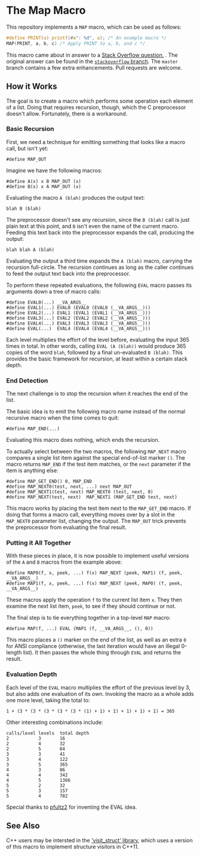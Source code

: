 # The Map Macro

This repository implements a `MAP` macro, which can be used as follows:

```c
#define PRINT(a) printf(#a": %d", a); /* An example macro */
MAP(PRINT, a, b, c) /* Apply PRINT to a, b, and c */
```

This macro came about in answer to
a [Stack Overflow question.](http://stackoverflow.com/questions/6707148/foreach-macro-on-macros-arguments/13459454#13459454)
. The original answer can be found in
the [`stackoverflow` branch](https://github.com/swansontec/map-macro/tree/stackoverflow). The `master` branch contains a
few extra enhancements. Pull requests are welcome.

## How it Works

The goal is to create a macro which performs some operation each element of a list. Doing that requires recursion,
though, which the C preprocessor doesn't allow. Fortunately, there is a workaround.

### Basic Recursion

First, we need a technique for emitting something that looks like a macro call, but isn't yet:

    #define MAP_OUT

Imagine we have the following macros:

    #define A(x) x B MAP_OUT (x)
    #define B(x) x A MAP_OUT (x)

Evaluating the macro `A (blah)` produces the output text:

    blah B (blah)

The preprocessor doesn't see any recursion, since the `B (blah)` call is just plain text at this point, and `B` isn't
even the name of the current macro. Feeding this text back into the preprocessor expands the call, producing the output:

    blah blah A (blah)

Evaluating the output a third time expands the `A (blah)` macro, carrying the recursion full-circle. The recursion
continues as long as the caller continues to feed the output text back into the preprocessor.

To perform these repeated evaluations, the following `EVAL` macro passes its arguments down a tree of macro calls:

    #define EVAL0(...) __VA_ARGS__
    #define EVAL1(...) EVAL0 (EVAL0 (EVAL0 (__VA_ARGS__)))
    #define EVAL2(...) EVAL1 (EVAL1 (EVAL1 (__VA_ARGS__)))
    #define EVAL3(...) EVAL2 (EVAL2 (EVAL2 (__VA_ARGS__)))
    #define EVAL4(...) EVAL3 (EVAL3 (EVAL3 (__VA_ARGS__)))
    #define EVAL(...)  EVAL4 (EVAL4 (EVAL4 (__VA_ARGS__)))

Each level multiplies the effort of the level before, evaluating the input 365 times in total. In other words,
calling `EVAL (A (blah))` would produce 365 copies of the word `blah`, followed by a final un-evaluated `B
(blah)`. This provides the basic framework for recursion, at least within a certain stack depth.

### End Detection

The next challenge is to stop the recursion when it reaches the end of the list.

The basic idea is to emit the following macro name instead of the normal recursive macro when the time comes to quit:

    #define MAP_END(...)

Evaluating this macro does nothing, which ends the recursion.

To actually select between the two macros, the following `MAP_NEXT`
macro compares a single list item against the special end-of-list marker
`()`. The macro returns `MAP_END` if the test item matches, or the `next`
parameter if the item is anything else:

    #define MAP_GET_END() 0, MAP_END
    #define MAP_NEXT0(test, next, ...) next MAP_OUT
    #define MAP_NEXT1(test, next) MAP_NEXT0 (test, next, 0)
    #define MAP_NEXT(test, next)  MAP_NEXT1 (MAP_GET_END test, next)

This macro works by placing the test item next to the `MAP_GET_END` macro. If doing that forms a macro call, everything
moves over by a slot in the
`MAP_NEXT0` parameter list, changing the output. The `MAP_OUT` trick prevents the preprocessor from evaluating the final
result.

### Putting it All Together

With these pieces in place, it is now possible to implement useful versions of the `A` and `B` macros from the example
above:

    #define MAP0(f, x, peek, ...) f(x) MAP_NEXT (peek, MAP1) (f, peek, __VA_ARGS__)
    #define MAP1(f, x, peek, ...) f(x) MAP_NEXT (peek, MAP0) (f, peek, __VA_ARGS__)

These macros apply the operation `f` to the current list item `x`. They then examine the next list item, `peek`, to see
if they should continue or not.

The final step is to tie everything together in a top-level `MAP` macro:

    #define MAP(f, ...) EVAL (MAP1 (f, __VA_ARGS__, (), 0))

This macro places a `()` marker on the end of the list, as well as an extra
`0` for ANSI compliance (otherwise, the last iteration would have an illegal 0-length list). It then passes the whole
thing through `EVAL` and returns the result.

### Evaluation Depth

Each level of the `EVAL` macro multiplies the effort of the previous level by 3, but also adds one evaluation of its
own. Invoking the macro as a whole adds one more level, taking the total to:

    1 + (3 * (3 * (3 * (3 * (3 * (1) + 1) + 1) + 1) + 1) + 1) = 365

Other interesting combinations include:

    calls/level levels  total depth
    2           3       16
    2           4       32
    2           5       64
    3           3       41
    3           4       122
    3           5       365
    4           3       86
    4           4       342
    4           5       1366
    5           2       32
    5           3       157
    5           4       782

Special thanks to [pfultz2](https://github.com/pfultz2/Cloak/wiki/Is-the-C-preprocessor-Turing-complete%3F) for
inventing the EVAL idea.

## See Also

C++ users may be intersted in the ['visit_struct' library](https://github.com/cbeck88/visit_struct), which uses a
version of this macro to implement structure visitors in C++11.